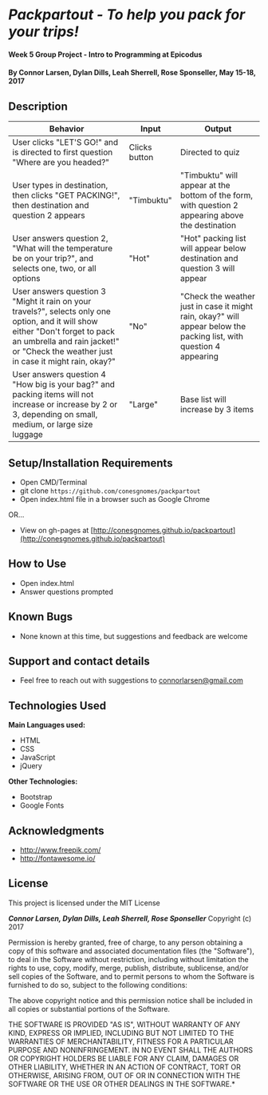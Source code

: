 # _Packpartout - To help you pack for your trips!_

#### Week 5 Group Project - Intro to Programming at Epicodus

#### By **Connor Larsen, Dylan Dills, Leah Sherrell, Rose Sponseller, May 15-18, 2017**

## Description

 | Behavior                                                  |  Input | Output    |
 | --------------------------------------------------------- | ------ | --------- |
 | User clicks "LET'S GO!" and is directed to first question "Where are you headed?"    | Clicks button | Directed to quiz |
 | User types in destination, then clicks "GET PACKING!", then destination and question 2 appears| "Timbuktu" | "Timbuktu" will appear at the bottom of the form, with question 2 appearing above the destination |
 | User answers question 2, "What will the temperature be on your trip?", and selects one, two, or all options | "Hot"  | "Hot" packing list will appear below destination and question 3 will appear |
 | User answers question 3 "Might it rain on your travels?", selects only one option, and it will show either "Don't forget to pack an umbrella and rain jacket!" or "Check the weather just in case it might rain, okay?" | "No" | "Check the weather just in case it might rain, okay?" will appear below the packing list, with question 4 appearing  |
  | User answers question 4 "How big is your bag?" and packing items will not increase or increase by 2 or 3, depending on small, medium, or large size luggage | "Large" | Base list will increase by 3 items |

## Setup/Installation Requirements

* Open CMD/Terminal
* git clone `https://github.com/conesgnomes/packpartout`
* Open index.html file in a browser such as Google Chrome

OR...

* View on gh-pages at [http://conesgnomes.github.io/packpartout](http://conesgnomes.github.io/packpartout)

## How to Use

* Open index.html
* Answer questions prompted

## Known Bugs

* None known at this time, but suggestions and feedback are welcome

## Support and contact details

* Feel free to reach out with suggestions to connorlarsen@gmail.com

## Technologies Used

**Main Languages used:**

* HTML
* CSS
* JavaScript
* jQuery

**Other Technologies:**

* Bootstrap
* Google Fonts

## Acknowledgments

* http://www.freepik.com/
* http://fontawesome.io/

## License

This project is licensed under the MIT License

**_Connor Larsen, Dylan Dills, Leah Sherrell, Rose Sponseller_** Copyright (c) 2017

Permission is hereby granted, free of charge, to any person obtaining a copy of this software and associated documentation files (the "Software"), to deal in the Software without restriction, including without limitation the rights to use, copy, modify, merge, publish, distribute, sublicense, and/or sell copies of the Software, and to permit persons to whom the Software is furnished to do so, subject to the following conditions:

The above copyright notice and this permission notice shall be included in all copies or substantial portions of the Software.

THE SOFTWARE IS PROVIDED "AS IS", WITHOUT WARRANTY OF ANY KIND, EXPRESS OR IMPLIED, INCLUDING BUT NOT LIMITED TO THE WARRANTIES OF MERCHANTABILITY, FITNESS FOR A PARTICULAR PURPOSE AND NONINFRINGEMENT. IN NO EVENT SHALL THE AUTHORS OR COPYRIGHT HOLDERS BE LIABLE FOR ANY CLAIM, DAMAGES OR OTHER LIABILITY, WHETHER IN AN ACTION OF CONTRACT, TORT OR OTHERWISE, ARISING FROM, OUT OF OR IN CONNECTION WITH THE SOFTWARE OR THE USE OR OTHER DEALINGS IN THE SOFTWARE.*
